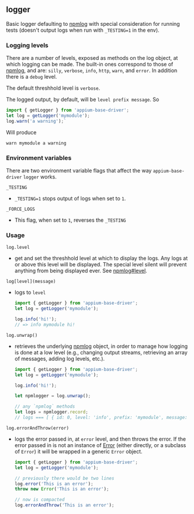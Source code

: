 ## logger

Basic logger defaulting to [npmlog](https://github.com/npm/npmlog) with special consideration for running
tests (doesn't output logs when run with `_TESTING=1` in the env).

### Logging levels

There are a number of levels, exposed as methods on the log object, at which logging can be made. The built-in ones correspond to those of [npmlog](https://github.com/npm/npmlog#loglevelprefix-message-), and are:
`silly`, `verbose`, `info`, `http`, `warn`, and `error`. In addition there is a `debug` level.

The default threshhold level is `verbose`.

The logged output, by default, will be `level prefix message`. So

```js
import { getLogger } from 'appium-base-driver';
let log = getLogger('mymodule');
log.warn('a warning');`
```

Will produce

```shell
warn mymodule a warning
```


### Environment variables

There are two environment variable flags that affect the way `appium-base-driver` `logger` works.

`_TESTING`

- `_TESTING=1` stops output of logs when set to `1`.

`_FORCE_LOGS`

- This flag, when set to `1`, reverses the `_TESTING`


### Usage

`log.level`

- get and set the threshhold level at which to display the logs. Any logs at or above this level will be displayed. The special level silent will prevent anything from being displayed ever. See [npmlog#level](https://github.com/npm/npmlog#loglevel).

`log[level](message)`

- logs to `level`
    ```js
    import { getLogger } from 'appium-base-driver';
    let log = getLogger('mymodule');

    log.info('hi!');
    // => info mymodule hi!
    ```

`log.unwrap()`

- retrieves the underlying [npmlog](https://github.com/npm/npmlog) object, in order to manage how logging is done at a low level (e.g., changing output streams, retrieving an array of messages, adding log levels, etc.).

    ```js
    import { getLogger } from 'appium-base-driver';
    let log = getLogger('mymodule');

    log.info('hi!');

    let npmlogger = log.unwrap();

    // any `npmlog` methods
    let logs = npmlogger.record;
    // logs === [ { id: 0, level: 'info', prefix: 'mymodule', message: 'hi!', messageRaw: [ 'hi!' ] }]
    ```

`log.errorAndThrow(error)`

- logs the error passed in, at `error` level, and then throws the error. If the error passed in is not an instance of [Error](https://nodejs.org/api/errors.html#errors_class_error) (either directly, or a subclass of `Error`) it will be wrapped in a generic `Error` object.

    ```js
    import { getLogger } from 'appium-base-driver';
    let log = getLogger('mymodule');

    // previously there would be two lines
    log.error('This is an error');
    throw new Error('This is an error');

    // now is compacted
    log.errorAndThrow('This is an error');
    ```
